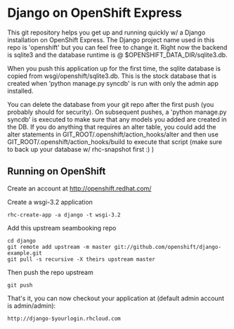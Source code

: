 Django on OpenShift Express
============================

This git repository helps you get up and running quickly w/ a Django installation
on OpenShift Express.  The Django project name used in this repo is 'openshift'
but you can feel free to change it.  Right now the backend is sqlite3 and the
database runtime is @ $OPENSHIFT_DATA_DIR/sqlite3.db.

When you push this application up for the first time, the sqlite database is
copied from wsgi/openshift/sqlite3.db.  This is the stock database that is created
when 'python manage.py syncdb' is run with only the admin app installed.

You can delete the database from your git repo after the first push (you probably
should for security).  On subsequent pushes, a 'python manage.py syncdb' is
executed to make sure that any models you added are created in the DB.  If you
do anything that requires an alter table, you could add the alter statements
in GIT_ROOT/.openshift/action_hooks/alter and then use
GIT_ROOT/.openshift/action_hooks/build to execute that script (make sure to
back up your database w/ rhc-snapshot first :) )


Running on OpenShift
----------------------------

Create an account at http://openshift.redhat.com/

Create a wsgi-3.2 application

    rhc-create-app -a django -t wsgi-3.2

Add this upstream seambooking repo

    cd django
    git remote add upstream -m master git://github.com/openshift/django-example.git
    git pull -s recursive -X theirs upstream master
    
Then push the repo upstream

    git push

That's it, you can now checkout your application at (default admin account is admin/admin):

    http://django-$yourlogin.rhcloud.com

